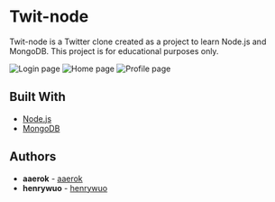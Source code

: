 # Twit-node

Twit-node is a Twitter clone created as a project to learn Node.js and MongoDB. This project is for educational purposes only. 

![Login page](http://oi65.tinypic.com/6hrzwn.jpg)
![Home page](http://oi65.tinypic.com/2u4newl.jpg)
![Profile page](http://oi64.tinypic.com/2zp3xnt.jpg)


## Built With

* [Node.js](https://nodejs.org/en/) 
* [MongoDB](https://www.mongodb.com/) 

## Authors

* **aaerok** - [aaerok](https://github.com/aaerok)
* **henrywuo** - [henrywuo](https://github.com/henrywuo)

